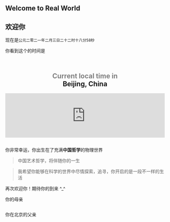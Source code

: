 ## Welcome to Real World

## 欢迎你

现在是`公元二零二一年二月三日二十二时十八分58秒`

你看到这个的时间是 


<div style="text-align:center;padding:1em 0;"> <h2><a style="text-decoration:none;" href="https://www.zeitverschiebung.net/en/city/1816670"><span style="color:gray;">Current local time in</span><br />Beijing, China</a></h2> <iframe src="https://www.zeitverschiebung.net/clock-widget-iframe-v2?language=en&size=large&timezone=Asia%2FShanghai" width="100%" height="140" frameborder="0" seamless></iframe> </div>


你非常幸运，你出生在了充满**中国哲学**的物理世界

> 中国艺术哲学，将伴随你的一生

> 我希望你能够在科学的世界中尽情探索，追寻，你开启的是一段不一样的生活

再次欢迎你！期待你的到来 ^_^

你的母亲

![]()

你在北京的父亲

![]()
